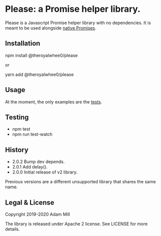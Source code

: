 # Please: a Promise helper library.
Please is a Javascript Promise helper library with no dependencies. It is meant to be used alongside [native Promises](https://developer.mozilla.org/en-US/docs/Web/JavaScript/Reference/Global_Objects/Promise).

## Installation
npm install @theroyalwhee0/please

*or*

yarn add @theroyalwhee0/please

## Usage
At the moment, the only examples are the [tests](https://github.com/theroyalwhee0/please/tree/master/test).

## Testing
- npm test
- npm run test-watch

## History
- 2.0.2 Bump dev depends.
- 2.0.1 Add delay().
- 2.0.0 Initial release of v2 library.

 Previous versions are a different unsupported library that shares the same name.

## Legal & License
Copyright 2019-2020 Adam Mill

The library is released under Apache 2 license.  See LICENSE for more details.
